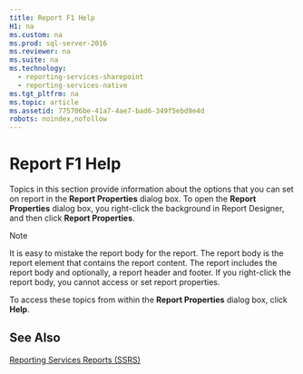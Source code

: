 ```yaml
---
title: Report F1 Help
H1: na
ms.custom: na
ms.prod: sql-server-2016
ms.reviewer: na
ms.suite: na
ms.technology: 
  - reporting-services-sharepoint
  - reporting-services-native
ms.tgt_pltfrm: na
ms.topic: article
ms.assetid: 775706be-41a7-4ae7-bad6-349f5ebd9e4d
robots: noindex,nofollow
---
```

# Report F1 Help
  Topics in this section provide information about the options that you can set on report in the **Report Properties** dialog box. To open the **Report Properties** dialog box, you right-click the background in Report Designer, and then click **Report Properties**.  
  
> [!NOTE]  
>  It is easy to mistake the report body for the report. The report body is the report element that contains the report content. The report includes the report body and optionally, a report header and footer. If you right-click the report body, you cannot access or set report properties.  
  
 To access these topics from within the **Report Properties** dialog box, click **Help**.  
  
## See Also  
 [Reporting Services Reports &#40;SSRS&#41;](../../Topics/TopicNameNotContainA/Reporting-Services-Reports--SSRS-.md)  
  
  